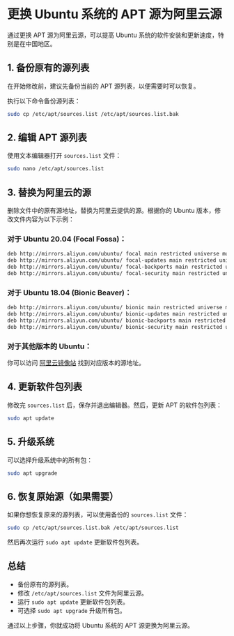 
# 更换 Ubuntu 系统的 APT 源为阿里云源

通过更换 APT 源为阿里云源，可以提高 Ubuntu 系统的软件安装和更新速度，特别是在中国地区。

## 1. 备份原有的源列表

在开始修改前，建议先备份当前的 APT 源列表，以便需要时可以恢复。

执行以下命令备份源列表：

```bash
sudo cp /etc/apt/sources.list /etc/apt/sources.list.bak
```

## 2. 编辑 APT 源列表

使用文本编辑器打开 `sources.list` 文件：

```bash
sudo nano /etc/apt/sources.list
```

## 3. 替换为阿里云的源

删除文件中的原有源地址，替换为阿里云提供的源。根据你的 Ubuntu 版本，修改文件内容为以下示例：

### 对于 Ubuntu 20.04 (Focal Fossa)：

```bash
deb http://mirrors.aliyun.com/ubuntu/ focal main restricted universe multiverse
deb http://mirrors.aliyun.com/ubuntu/ focal-updates main restricted universe multiverse
deb http://mirrors.aliyun.com/ubuntu/ focal-backports main restricted universe multiverse
deb http://mirrors.aliyun.com/ubuntu/ focal-security main restricted universe multiverse
```

### 对于 Ubuntu 18.04 (Bionic Beaver)：

```bash
deb http://mirrors.aliyun.com/ubuntu/ bionic main restricted universe multiverse
deb http://mirrors.aliyun.com/ubuntu/ bionic-updates main restricted universe multiverse
deb http://mirrors.aliyun.com/ubuntu/ bionic-backports main restricted universe multiverse
deb http://mirrors.aliyun.com/ubuntu/ bionic-security main restricted universe multiverse
```

### 对于其他版本的 Ubuntu：

你可以访问 [阿里云镜像站](http://mirrors.aliyun.com/) 找到对应版本的源地址。

## 4. 更新软件包列表

修改完 `sources.list` 后，保存并退出编辑器。然后，更新 APT 的软件包列表：

```bash
sudo apt update
```

## 5. 升级系统

可以选择升级系统中的所有包：

```bash
sudo apt upgrade
```

## 6. 恢复原始源（如果需要）

如果你想恢复原来的源列表，可以使用备份的 `sources.list` 文件：

```bash
sudo cp /etc/apt/sources.list.bak /etc/apt/sources.list
```

然后再次运行 `sudo apt update` 更新软件包列表。

## 总结

- 备份原有的源列表。
- 修改 `/etc/apt/sources.list` 文件为阿里云源。
- 运行 `sudo apt update` 更新软件包列表。
- 可选择 `sudo apt upgrade` 升级所有包。

通过以上步骤，你就成功将 Ubuntu 系统的 APT 源更换为阿里云源。
